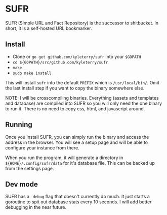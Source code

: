 # SUFR
SUFR (Simple URL and Fact Repository) is the successor to shitbucket. In short,
it is a self-hosted URL bookmarker.

## Install
* Clone or `go get github.com/kyleterry/sufr` into your `$GOPATH`
* `cd ${GOPATH}/src/github.com/kyleterry/sufr`
* `make`
* `sudo make install`

This will install `sufr` into the default `PREFIX` which is `/usr/local/bin/`. Omit the last install step if you want to copy the binary somewhere else.

NOTE: I will be crosscompiling binaries. Everything (assets and templates and
database) are compiled into SUFR so you will only need the one binary to run it.
There is no need to copy css, html, and javascript around.

## Running
Once you install SUFR, you can simply run the binary and access the address in
the browser. You will see a setup page and will be able to configure your
instance from there.

When you run the
program, it will generate a directory in `${HOME}/.config/sufr/data` for it's
database file. This can be backed up from the settings page.

## Dev mode
SUFR has a `-debug` flag that doesn't currently do much. It just starts a goroutine to spit out database stats every 10 seconds. I will add better debugging in the near future.

